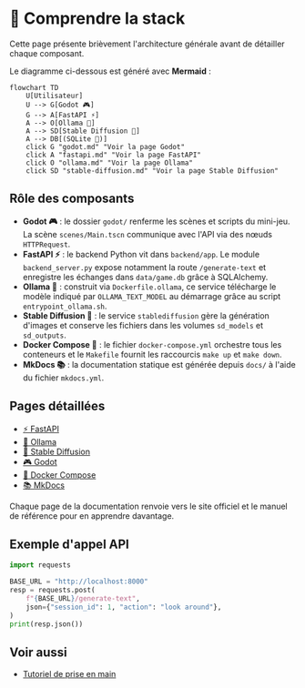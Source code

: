# 🧩 Comprendre la stack

Cette page présente brièvement l'architecture générale avant de détailler chaque composant.

Le diagramme ci-dessous est généré avec **Mermaid** :

```mermaid
flowchart TD
    U[Utilisateur]
    U --> G[Godot 🎮]
    G --> A[FastAPI ⚡]
    A --> O[Ollama 🦙]
    A --> SD[Stable Diffusion 🎨]
    A --> DB[(SQLite 📂)]
    click G "godot.md" "Voir la page Godot"
    click A "fastapi.md" "Voir la page FastAPI"
    click O "ollama.md" "Voir la page Ollama"
    click SD "stable-diffusion.md" "Voir la page Stable Diffusion"
```

## Rôle des composants
- **Godot 🎮** : le dossier `godot/` renferme les scènes et scripts du mini-jeu. La scène `scenes/Main.tscn` communique avec l'API via des nœuds `HTTPRequest`.
- **FastAPI ⚡** : le backend Python vit dans `backend/app`. Le module `backend_server.py` expose notamment la route `/generate-text` et enregistre les échanges dans `data/game.db` grâce à SQLAlchemy.
- **Ollama 🦙** : construit via `Dockerfile.ollama`, ce service télécharge le modèle indiqué par `OLLAMA_TEXT_MODEL` au démarrage grâce au script `entrypoint_ollama.sh`.
- **Stable Diffusion 🎨** : le service `stablediffusion` gère la génération d'images et conserve les fichiers dans les volumes `sd_models` et `sd_outputs`.
- **Docker Compose 🐳** : le fichier `docker-compose.yml` orchestre tous les conteneurs et le `Makefile` fournit les raccourcis `make up` et `make down`.
- **MkDocs 📚** : la documentation statique est générée depuis `docs/` à l'aide du fichier `mkdocs.yml`.

## Pages détaillées
- [⚡ FastAPI](fastapi.md)
- [🦙 Ollama](ollama.md)
- [🎨 Stable Diffusion](stable-diffusion.md)
- [🎮 Godot](godot.md)
- [🐳 Docker Compose](docker-compose.md)
- [📚 MkDocs](mkdocs.md)

Chaque page de la documentation renvoie vers le site officiel et le manuel de référence pour en apprendre davantage.

## Exemple d'appel API
```python
import requests

BASE_URL = "http://localhost:8000"
resp = requests.post(
    f"{BASE_URL}/generate-text",
    json={"session_id": 1, "action": "look around"},
)
print(resp.json())
```

## Voir aussi

- [Tutoriel de prise en main](../tutoriels/premiers-pas.md)
